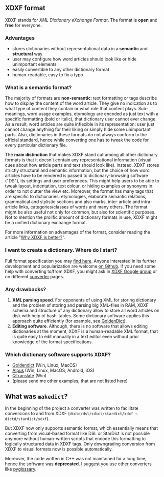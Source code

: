 ## XDXF format
XDXF stands for _XML Dictionary eXchange Format_. The format is **open** and **free** for everyone. 

### Advantages
* stores dictionaries without representational data in a **semantic** and **structural** way
* user may configure how word articles should look like or hide unimportant elements
* easily convertible to any other dictionary format
* human-readable, easy to fix a typo

### What is a semantic format?
The majority of formats are **non-semantic**: text formatting or tags describe how to display the content of the word article. They give no indication as to what type of content they contain or what role that content plays. Sub-meanings, word usage examples, etymology are encoded as just text with a specific formatting (bold or italic), that dictionary user cannot ever change. As a result, word articles are quite inflexible in its representation: user just cannot change anything for their liking or simply hide some unimportant parts. Also, dictionaries in these formats do not always conform to the official standard, hence while converting one has to tweak the code for every particular dictionary file.

The **main distinction** that makes XDXF stand out among all other dictionary formats is that it doesn't contain any representational information (visual cues about how article parts and text should look like). Instead, XDXF stores strictly structural and semantic information, but the choice of how word articles have to be rendered is passed to dictionary-browsing software ("DS"), its settings and user preferences. This might help users to be able to tweak layout, indentation, text colour, or hiding examples or synonyms in order to not clutter the view etc. Moreover, the format has many tags that are specific to dictionaries: etymologies, elaborate semantic relations, grammatical and stylistic sections and also marks, inter-article and intra-article links, categories/classes of words and many others. The format might be also useful not only for common, but also for scientific purposes. Not to mention the prolific amount of dictionary formats in use, XDXF might be a unified dictionary exchange format.

For more information on advantages of the format, consider reading the article "[Why XDXF is better?](https://github.com/soshial/xdxf_makedict/wiki/Why-is-XDXF-better-than-other-dictionary-formats%3F)".

### I want to create a dictionary. Where do I start?
Full format specification you may [find here](https://github.com/soshial/xdxf_makedict/blob/master/format_standard/). Anyone interested in its further development and popularization are welcome [on Github](https://github.com/soshial/xdxf_makedict/). If you need some help with converting to/from XDXF, you might ask in [XDXF Google group](https://groups.google.com/forum/#!forum/xdxf-format) or on different [converter](https://github.com/ilius/pyglossary) pages.

### Any drawbacks?
1. **XML parsing speed**. For opponents of using XML for storing dictionary and the problem of storing and parsing big XML-files in RAM, XDXF schema and structure of any dictionary allow to store all word articles on disk with help of hash-tables. Some dictionary software applies this approach quite efficiently (for example, see [GoldenDict](http://goldendict.org/)).
2. **Editing software**. Although, there is no software that allows editing dictionaries at the moment, XDXF is a human-readable XML format, that is quite easy to edit manually in a text editor even without prior knowledge of the format specifications.

### Which dictionary software supports XDXF?
* [Goldendict](https://github.com/goldendict/goldendict) (Win, Linux, MacOS)
* [Alpus](https://alpusapp.com/) (Win, Linux, MacOS, Android, iOS)
* [QTranslate](https://quest-app.appspot.com/) (Win)
* (please send me other examples, that are not listed here)

## What was `makedict`?
In the beginning of the project a converter was written to facilitate conversions to and from XDXF (`dictd/dsl/sdict/stardict/xdxf → dictd/stardict/xdxf`).

But XDXF now only supports semantic format, which essentially means that converting from visual-based format like DSL or StarDict is not possible anymore without human-written scripts that encode this formatting to logically structured data in XDXF tags. Only downgrading conversion from XDXF to visual formats now is possible automatically.

Moreover, the code written in C++ was not maintained for a long time, hence the software was **deprecated**. I suggest you use other converters like [pyglossary](https://github.com/ilius/pyglossary).
